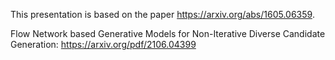 This presentation is based on the paper https://arxiv.org/abs/1605.06359.

Flow Network based Generative Models for Non-Iterative Diverse Candidate Generation: https://arxiv.org/pdf/2106.04399
